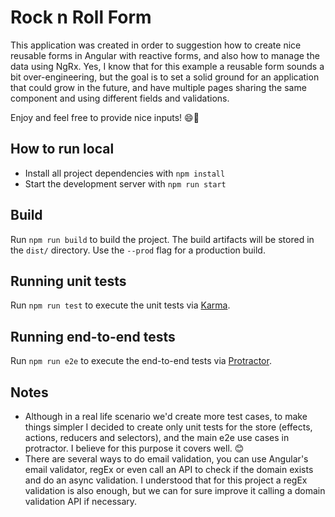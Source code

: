 # Rock n Roll Form

This application was created in order to suggestion how to create nice reusable forms in Angular with reactive forms, and also how to manage the data using NgRx. Yes, I know that for this example a reusable form sounds a bit over-engineering, but the goal is to set a solid ground for an application that could grow in the future, and have multiple pages sharing the same component and using different fields and validations.

Enjoy and feel free to provide nice inputs! 😄🖤

## How to run local

* Install all project dependencies with `npm install`
* Start the development server with `npm run start`

## Build

Run `npm run build` to build the project. The build artifacts will be stored in the `dist/` directory. Use the `--prod` flag for a production build.

## Running unit tests

Run `npm run test` to execute the unit tests via [Karma](https://karma-runner.github.io).

## Running end-to-end tests

Run `npm run e2e` to execute the end-to-end tests via [Protractor](http://www.protractortest.org/).

## Notes

* Although in a real life scenario we'd create more test cases, to make things simpler I decided to create only unit tests for the store (effects, actions, reducers and selectors), and the main e2e use cases in protractor. I believe for this purpose it covers well. 😊
* There are several ways to do email validation, you can use Angular's email validator, regEx or even call an API to check if the domain exists and do an async validation. I understood that for this project a regEx validation is also enough, but we can for sure improve it calling a domain validation API if necessary.
